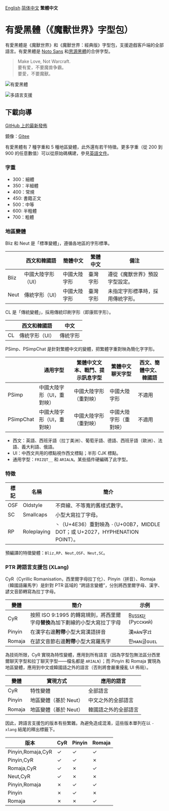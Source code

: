 [English](README.md) [简体中文](README-Hans.md) **繁體中文**

# 有愛黑體（《魔獸世界》字型包）

有愛黑體是《魔獸世界》和《魔獸世界：經典版》字型包，支援遊戲客戶端的全部語言。有愛黑體是 [Noto Sans](https://github.com/googlei18n/noto-fonts) 和[思源黑體](https://github.com/adobe-fonts/source-han-sans)的合併字型。

> Make Love, Not Warcraft.<br>
> 要有爱，不要魔兽争霸。<br>
> 要愛，不要魔獸。

![有愛黑體](poster/heading.png)

![多語言支援](poster/multilingual.png)

## 下載向導

[GitHub 上的最新發佈](https://github.com/nowar-fonts/Nowar-Sans/releases)

鏡像：[Gitee](https://gitee.com/nowar-fonts/Nowar-Sans)

有愛黑體有 7 種字重和 5 種地區變體，此外還有若干特徵。更多字重（從 200 到 900 的任意數值）可以從原始碼構建，參見[英語文件](README.md)。

### 字重

* 300：細體
* 350：半細體
* 400：常規
* 450: 書籍正文
* 500：中等
* 600: 半粗體
* 700：粗體

### 地區變體

Bliz 和 Neut 是「標準變體」，遵循各地區的字形標準。

|      | 西文和韓國語      | 簡體中文     | 繁體中文 | 備注                            |
| ---- | ----------------- | ------------ | -------- | ------------------------------- |
| Bliz | 中國大陸字形（UI）| 中國大陸字形 | 臺灣字形 | 遵從《魔獸世界》預設字型設定。  |
| Neut | 傳統字形（UI）    | 中國大陸字形 | 臺灣字形 | 未指定字形標準時，採用傳統字形。|

CL 是「傳統變體」，採用傳統印刷字形（即康熙字形）。

|    | 西文和韓國語  | 中文     |
| -- | ------------- | -------- |
| CL | 傳統字形（UI）| 傳統字形 |

PSimp、PSimpChat 是針對繁體中文的變體，把繁體字重對映為簡化字字形。

| | 通用字型 | 繁體中文文本、戰鬥、提示訊息字型 | 繁體中文聊天字型 | 西文、簡體中文、韓國語 |
| --------- | --------------------------| --------------------- | --------------------- | ------ |
| PSimp     | 中國大陸字形（UI，重對映）| 中國大陸字形（重對映）| 中國大陸字形          | 不適用 |
| PSimpChat | 中國大陸字形（UI，重對映）| 中國大陸字形（重對映）| 中國大陸字形（重對映）| 不適用 |

* 西文：英語、西班牙語（拉丁美洲）、葡萄牙語、德語、西班牙語（歐洲）、法語、義大利語、俄語。
* UI：中西文共用的標點視作西文標點；半形 CJK 標點。
* 通用字型：`FRIZQT__` 和 `ARIALN`。某些插件硬編碼了此字型。

### 特徵

| 標記 | 名稱        | 簡介                                                                            |
| ---- | ----------- | ------------------------------------------------------------------------------- |
| OSF  | Oldstyle    | 不齊線、不等寬的舊樣式數字。                                                    |
| SC   | Smallcaps   | 小型大寫拉丁字母。                                                              |
| RP   | Roleplaying | `丶`（U+4E36）重對映為 `·`（U+00B7，MIDDLE DOT；或 U+2027，HYPHENATION POINT）。|

預編譯的特徵變體：`Bliz,RP`、`Neut,OSF`、`Neut,SC`。

### PTR 跨語言支援包 (XLang)

CyR（Cyrillic Romanisation，西里爾字母拉丁化）、Pinyin（拼音）、Romaja（韓國語羅馬字）是針對 PTR 區域的 “跨語言變體”，分別將西里爾字母、漢字、諺文音節轉寫為拉丁字母。

| 變體 | 簡介 | 示例 |
| ------- | ----------- | ------- |
| CyR | 按照 ISO 9:1995 的轉寫規則，將西里爾字母**替換**為加下劃線的小型大寫拉丁字母 | R̲ᴜ̲s̲s̲ᴋ̲ɪ̲ᴊ̲ (Русский) |
| Pinyin | 在漢字右邊**附帶**小型大寫漢語拼音 | 漢ʜᴀ̀ɴ字ᴢɪ̀ |
| Romaja | 在諺文音節右邊**附帶**小型大寫羅馬字 | 한ʜᴀɴ글ɢᴜᴇʟ |

為技術所限，CyR 實現為特性變體，應用到所有語言（因為字型包無法區分西里爾聊天字型和拉丁聊天字型——檔名都是 `ARIALN`）；而 Pinyin 和 Romaja 實現為地區變體，應用到中文或韓國語之外的語言（否則將會嚴重擾亂 UI 佈局）。

| 變體    | 實現方式             | 應用的語言           |
| ------- | -------------------- | -------------------- |
| CyR     | 特性變體             | 全部語言             |
| Pinyin  | 地區變體（基於 Neut）| 中文之外的全部語言   |
| Romaja  | 地區變體（基於 Neut）| 韓國語之外的全部語言 |

因此，跨語言支援包的版本有些繁雜。為避免造成混淆，這些版本單列在以 `-xlang` 結尾的釋出標籤下。

| 版本             | CyR | Pinyin | Romaja |
| ----------------- | --- | ------ | ------ |
| Pinyin,Romaja,CyR | ✓   | ✓      | ✓      |
| Pinyin,CyR        | ✓   | ✓      | ✗      |
| Romaja,CyR        | ✓   | ✗      | ✓      |
| Neut,CyR          | ✓   | ✗      | ✗      |
| Pinyin,Romaja     | ✗   | ✓      | ✓      |
| Pinyin            | ✗   | ✓      | ✗      |
| Romaja            | ✗   | ✗      | ✓      |

